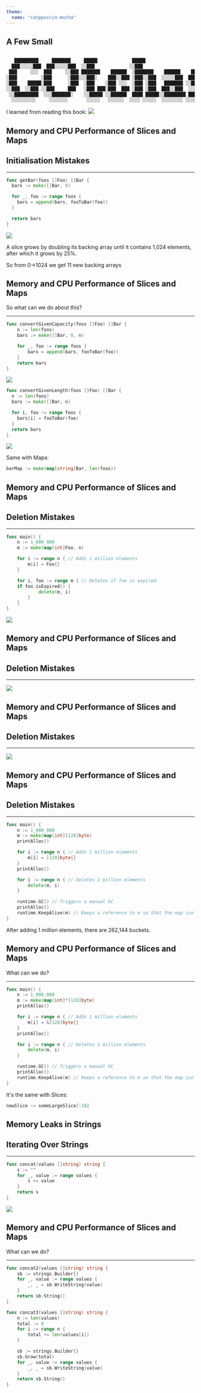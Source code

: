 ```yaml
---
theme: 
  name: "catppuccin-mocha"
---
```

A Few Small
---
<!-- pause -->
```python +no_background

   █████████     ███████     █████             █████                       
  ███░░░░░███  ███░░░░░███  ░░███             ░░███                        
 ███     ░░░  ███     ░░███ ███████    ██████  ░███████    ██████    █████ 
░███         ░███      ░███░░░███░    ███░░███ ░███░░███  ░░░░░███  ███░░  
░███    █████░███      ░███  ░███    ░███ ░░░  ░███ ░███   ███████ ░░█████ 
░░███  ░░███ ░░███     ███   ░███ ███░███  ███ ░███ ░███  ███░░███  ░░░░███
 ░░█████████  ░░░███████░    ░░█████ ░░██████  ████ █████░░████████ ██████ 
  ░░░░░░░░░     ░░░░░░░       ░░░░░   ░░░░░░  ░░░░ ░░░░░  ░░░░░░░░ ░░░░░░  
```
<!-- pause -->
<!-- alignment: center -->
I learned from reading this book:
![](images/cover2.jpg)
<!-- end_slide -->

<!-- alignment: center -->
 Memory and CPU Performance of Slices and Maps
---
<!-- alignment: left -->
## Initialisation Mistakes

---
<!-- alignment: center -->
<!-- column_layout: [1, 1] -->

<!-- pause -->
<!-- column: 0 -->
```go {all|1|2|4-6|8|all} +line_numbers
func getBar(foos []Foo) []Bar {
  bars := make([]Bar, 0) 

  for _, foo := range foos {
    bars = append(bars, fooToBar(foo))
  }

  return bars
}
```

<!-- pause -->
<!-- column: 1 -->
![](images/go_q.jpg)
<!-- reset_layout -->

<!-- pause -->
A slice grows by doubling its backing array until it contains 1,024 elements, after which it grows by 25%.

<!-- pause -->
So from 0->1024 we get 11 new backing arrays
<!-- end_slide -->

<!-- alignment: center -->
 Memory and CPU Performance of Slices and Maps
---

<!-- 
speaker_note: |
  - Not just memory but performance (will get to that shortly)
-->

<!-- alignment: center -->
So what can we do about this?

---
<!-- pause -->

<!-- column_layout: [1, 1] -->

<!-- column: 0 -->
```go {all|2-3|all} +line_numbers
func convertGivenCapacity(foos []Foo) []Bar {
	n := len(foos)
	bars := make([]Bar, 0, n)

	for _, foo := range foos {
		bars = append(bars, fooToBar(foo))
	}
	return bars
}
```
<!-- pause -->
![](images/array1.png)
<!-- pause -->
<!-- column: 1 -->
```go {all|2-3|all} +line_numbers
func convertGivenLength(foos []Foo) []Bar {
  n := len(foos)
  bars := make([]Bar, n)

  for i, foo := range foos {
    bars[i] = fooToBar(foo)
  }
  return bars
}
```
<!-- pause -->
![](images/array2.png)
<!-- pause -->
<!-- 
speaker_note: |
  - Not just memory but performance (show benchmark)
  - Mention Maps
-->

<!-- reset_layout -->
Same with Maps:
```go
barMap := make(map[string]Bar, len(foos))
```
<!-- end_slide -->

<!-- alignment: center -->
 Memory and CPU Performance of Slices and Maps
---
<!-- alignment: left -->
## Deletion Mistakes
---
<!-- column_layout: [1, 1] -->
<!-- column: 0 -->
```go {all|2-3|5-7|9-13|all} +line_numbers 
func main() {
	n := 1_000_000
	m := make(map[int]Foo, n)

	for i := range n { // Adds 1 million elements
		m[i] = Foo{}
	}

	for i, foo := range m { // Deletes if foo is expired
    if foo.isExpired() {
			delete(m, i)
		}
	}
}
```
<!-- pause -->
<!-- column: 1 -->
![](images/go_q.jpg)
<!-- end_slide -->
<!-- alignment: center -->
 Memory and CPU Performance of Slices and Maps
---
<!-- alignment: left -->
## Deletion Mistakes
---
![](images/map-buckets1.png)
<!-- end_slide -->
<!-- alignment: center -->
 Memory and CPU Performance of Slices and Maps
---
<!-- alignment: left -->
## Deletion Mistakes
---
![](images/map-buckets2.png)
<!-- end_slide -->
<!-- alignment: center -->
 Memory and CPU Performance of Slices and Maps
---
<!-- alignment: left -->
## Deletion Mistakes
---
```go {all|2-4|6-9|11-13|15-17|all} +line_numbers 
func main() {
	n := 1_000_000
	m := make(map[int][128]byte)
	printAlloc()

	for i := range n { // Adds 1 million elements
		m[i] = [128]byte{}
	}
	printAlloc()

	for i := range n { // Deletes 1 million elements
		delete(m, i)
	}

	runtime.GC() // Triggers a manual GC
	printAlloc()
	runtime.KeepAlive(m) // Keeps a reference to m so that the map isn’t collected
}
```
<!-- pause -->
<!-- alignment: center -->
After adding 1 million elements, there are 262,144 buckets.

<!-- end_slide -->
<!-- alignment: center -->
 Memory and CPU Performance of Slices and Maps
---
What can we do?

---
```go {all|3|all}+line_numbers
func main() {
	n := 1_000_000
	m := make(map[int]*[128]byte)
	printAlloc()

	for i := range n { // Adds 1 million elements
		m[i] = &[128]byte{}
	}
	printAlloc()

	for i := range n { // Deletes 1 million elements
		delete(m, i)
	}

	runtime.GC() // Triggers a manual GC
	printAlloc()
	runtime.KeepAlive(m) // Keeps a reference to m so that the map isn’t collected
}
```
<!-- pause  -->
It's the same with Slices:
```go +line_numbers
newSlice := someLargeSlice[:10] 
```
<!-- pause -->
<!-- end_slide -->
<!-- alignment: center -->
 Memory Leaks in Strings
---
<!-- alignment: left -->
## Iterating Over Strings

---
<!-- column_layout: [1, 1] -->

<!-- column: 0 -->
```go +line_numbers 
func concat(values []string) string {
	s := ""
	for _, value := range values {
		s += value
	}
	return s
}
```
<!-- pause -->
<!-- column: 1  -->
![](images/go_q.jpg)
<!-- end_slide -->
<!-- reset_layout -->
<!-- alignment: center -->
 Memory and CPU Performance of Slices and Maps
---
What can we do?

---
<!-- column_layout: [1, 1] -->

<!-- column: 0 -->
```go {all|2|all} +line_numbers
func concat2(values []string) string {
	sb := strings.Builder{}
	for _, value := range values {
		_, _ = sb.WriteString(value)
	}
	return sb.String()
}
```
<!-- pause -->
<!-- column: 1 -->
```go {all|2-6|9|all} +line_numbers
func concat3(values []string) string {
	n := len(values)
	total := 0
	for i := range n {
		total += len(values[i])
	}

	sb := strings.Builder{}
	sb.Grow(total)
	for _, value := range values {
		_, _ = sb.WriteString(value)
	}
	return sb.String()
}
```

